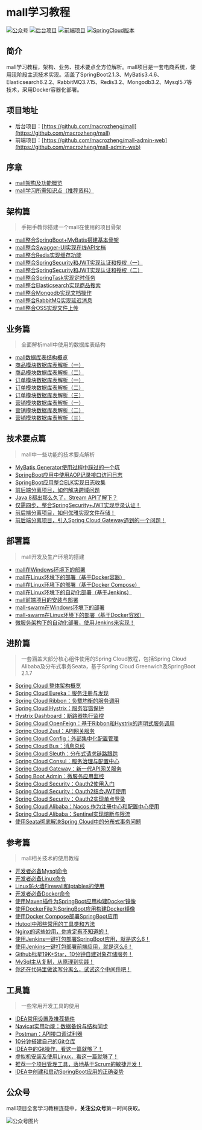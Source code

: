 # mall学习教程
<p>
<a href="#?id=公众号"><img src="http://macro-oss.oss-cn-shenzhen.aliyuncs.com/mall/badge/%E5%85%AC%E4%BC%97%E5%8F%B7-macrozheng-blue.svg" alt="公众号"></a>
<a href="https://github.com/macrozheng/mall"><img src="http://macro-oss.oss-cn-shenzhen.aliyuncs.com/mall/badge/%E5%90%8E%E5%8F%B0%E9%A1%B9%E7%9B%AE-mall-blue.svg" alt="后台项目"></a>
<a href="https://github.com/macrozheng/mall-admin-web"><img src="http://macro-oss.oss-cn-shenzhen.aliyuncs.com/mall/badge/%E5%89%8D%E7%AB%AF%E9%A1%B9%E7%9B%AE-mall--admin--web-green.svg" alt="前端项目"></a>
<a href="https://github.com/macrozheng/mall-swarm"><img src="http://macro-oss.oss-cn-shenzhen.aliyuncs.com/mall/badge/Cloud%E7%89%88%E6%9C%AC-mall--swarm-brightgreen.svg" alt="SpringCloud版本"></a>
</p>

## 简介
mall学习教程，架构、业务、技术要点全方位解析。mall项目是一套电商系统，使用现阶段主流技术实现。涵盖了SpringBoot2.1.3、MyBatis3.4.6、Elasticsearch6.2.2、RabbitMQ3.7.15、Redis3.2、Mongodb3.2、Mysql5.7等技术，采用Docker容器化部署。

## 项目地址
- 后台项目：[https://github.com/macrozheng/mall](https://github.com/macrozheng/mall)
- 前端项目：[https://github.com/macrozheng/mall-admin-web](https://github.com/macrozheng/mall-admin-web)

## 序章
- [mall架构及功能概览](foreword/mall_foreword_01.md)
- [mall学习所需知识点（推荐资料）](foreword/mall_foreword_02.md)

## 架构篇
> 手把手教你搭建一个mall在使用的项目骨架

- [mall整合SpringBoot+MyBatis搭建基本骨架](architect/mall_arch_01.md)
- [mall整合Swagger-UI实现在线API文档](architect/mall_arch_02.md)
- [mall整合Redis实现缓存功能](architect/mall_arch_03.md)
- [mall整合SpringSecurity和JWT实现认证和授权（一）](architect/mall_arch_04.md)
- [mall整合SpringSecurity和JWT实现认证和授权（二）](architect/mall_arch_05.md)
- [mall整合SpringTask实现定时任务](architect/mall_arch_06.md)
- [mall整合Elasticsearch实现商品搜索](architect/mall_arch_07.md)
- [mall整合Mongodb实现文档操作](architect/mall_arch_08.md)
- [mall整合RabbitMQ实现延迟消息](architect/mall_arch_09.md)
- [mall整合OSS实现文件上传](architect/mall_arch_10.md)

## 业务篇
> 全面解析mall中使用的数据库表结构

- [mall数据库表结构概览](database/mall_database_overview.md)
- [商品模块数据库表解析（一）](database/mall_pms_01.md)
- [商品模块数据库表解析（二）](database/mall_pms_02.md)
- [订单模块数据库表解析（一）](database/mall_oms_01.md)
- [订单模块数据库表解析（二）](database/mall_oms_02.md)
- [订单模块数据库表解析（三）](database/mall_oms_03.md)
- [营销模块数据库表解析（一）](database/mall_sms_01.md)
- [营销模块数据库表解析（二）](database/mall_sms_02.md)
- [营销模块数据库表解析（三）](database/mall_sms_03.md)

## 技术要点篇
> mall中一些功能的技术要点解析

- [MyBatis Generator使用过程中踩过的一个坑](technology/mybatis_mapper.md)
- [SpringBoot应用中使用AOP记录接口访问日志](technology/aop_log.md)
- [SpringBoot应用整合ELK实现日志收集](technology/mall_tiny_elk.md)
- [前后端分离项目，如何解决跨域问题](technology/springboot_cors.md)
- [Java 8都出那么久了，Stream API了解下？](technology/java_stream.md)
- [仅需四步，整合SpringSecurity+JWT实现登录认证！](technology/springsecurity_use.md)
- [前后端分离项目，如何优雅实现文件存储！](technology/minio_use.md)
- [前后端分离项目，引入Spring Cloud Gateway遇到的一个问题！](technology/gateway_cors.md)

## 部署篇
> mall开发及生产环境的搭建

- [mall在Windows环境下的部署](deploy/mall_deploy_windows.md)
- [mall在Linux环境下的部署（基于Docker容器）](deploy/mall_deploy_docker.md)
- [mall在Linux环境下的部署（基于Docker Compose）](deploy/mall_deploy_docker_compose.md)
- [mall在Linux环境下的自动化部署（基于Jenkins）](deploy/mall_deploy_jenkins.md)
- [mall前端项目的安装与部署](deploy/mall_deploy_web.md)
- [mall-swarm在Windows环境下的部署](deploy/mall_swarm_deploy_windows.md)
- [mall-swarm在Linux环境下的部署（基于Docker容器）](deploy/mall_swarm_deploy_docker.md)  
- [微服务架构下的自动化部署，使用Jenkins来实现！](deploy/mall_swarm_deploy_jenkins.md)  


## 进阶篇
> 一套涵盖大部分核心组件使用的Spring Cloud教程，包括Spring Cloud Alibaba及分布式事务Seata，基于Spring Cloud Greenwich及SpringBoot 2.1.7

- [Spring Cloud 整体架构概览](cloud/springcloud.md)
- [Spring Cloud Eureka：服务注册与发现](cloud/eureka.md)
- [Spring Cloud Ribbon：负载均衡的服务调用](cloud/ribbon.md)
- [Spring Cloud Hystrix：服务容错保护](cloud/hystrix.md)
- [Hystrix Dashboard：断路器执行监控](cloud/hystrix_dashboard.md)
- [Spring Cloud OpenFeign：基于Ribbon和Hystrix的声明式服务调用](cloud/feign.md)
- [Spring Cloud Zuul：API网关服务](cloud/zuul.md) 
- [Spring Cloud Config：外部集中化配置管理](cloud/config.md)
- [Spring Cloud Bus：消息总线](cloud/bus.md)
- [Spring Cloud Sleuth：分布式请求链路跟踪](cloud/sleuth.md)
- [Spring Cloud Consul：服务治理与配置中心](cloud/consul.md)
- [Spring Cloud Gateway：新一代API网关服务](cloud/gateway.md)
- [Spring Boot Admin：微服务应用监控](cloud/admin.md)
- [Spring Cloud Security：Oauth2使用入门](cloud/oauth2.md)
- [Spring Cloud Security：Oauth2结合JWT使用](cloud/oauth2_jwt.md)
- [Spring Cloud Security：Oauth2实现单点登录](cloud/oauth2_sso.md)
- [Spring Cloud Alibaba：Nacos 作为注册中心和配置中心使用](cloud/nacos.md)
- [Spring Cloud Alibaba：Sentinel实现熔断与限流](cloud/sentinel.md)
- [使用Seata彻底解决Spring Cloud中的分布式事务问题](cloud/seata.md)

## 参考篇
> mall相关技术的使用教程

- [开发者必备Mysql命令](reference/mysql.md)
- [开发者必备Linux命令](reference/linux.md)
- [Linux防火墙Firewall和Iptables的使用](reference/linux_firewall.md)
- [开发者必备Docker命令](reference/docker.md)
- [使用Maven插件为SpringBoot应用构建Docker镜像](reference/docker_maven.md)
- [使用DockerFile为SpringBoot应用构建Docker镜像](reference/docker_file.md)
- [使用Docker Compose部署SpringBoot应用](reference/docker_compose.md)
- [Hutool中那些常用的工具类和方法 ](reference/hutool.md)
- [Nginx的这些妙用，你肯定有不知道的！](reference/nginx.md)
- [使用Jenkins一键打包部署SpringBoot应用，就是这么6！](reference/jenkins.md)
- [使用Jenkins一键打包部署前端应用，就是这么6！](reference/jenkins_vue.md)
- [Github标星19K+Star，10分钟自建对象存储服务！](reference/minio.md)
- [MySql主从复制，从原理到实践！](reference/mysql_master_slave.md)
- [你还在代码里做读写分离么，试试这个中间件吧！](reference/gaea.md)

## 工具篇
> 一些常用开发工具的使用

- [IDEA常用设置及推荐插件](reference/idea.md)
- [Navicat实用功能：数据备份与结构同步](reference/navicat.md)
- [Postman：API接口调试利器](reference/postman.md)
- [10分钟搭建自己的Git仓库](reference/gitlab.md)
- [IDEA中的Git操作，看这一篇就够了！](reference/idea_git.md)
- [虚拟机安装及使用Linux，看这一篇就够了！](reference/linux_install.md)
- [推荐一个项目管理工具，落地基于Scrum的敏捷开发！](reference/zentao.md)
- [IDEA中创建和启动SpringBoot应用的正确姿势](reference/idea_springboot.md)

## 公众号

mall项目全套学习教程连载中，**关注公众号**第一时间获取。

![公众号图片](http://macro-oss.oss-cn-shenzhen.aliyuncs.com/mall/banner/qrcode_for_macrozheng_258.jpg)
